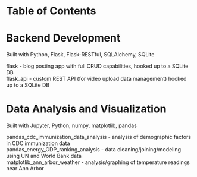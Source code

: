 # Table of Contents

# Backend Development

Built with Python, Flask, Flask-RESTful, SQLAlchemy, SQLite

flask - blog posting app with full CRUD capabilities, hooked up to a SQLite DB\
flask_api - custom REST API (for video upload data management) hooked up to a SQLite DB

# Data Analysis and Visualization

Built with Jupyter, Python, numpy, matplotlib, pandas

pandas_cdc_immunization_data_analysis - analysis of demographic factors in CDC immunization data\
pandas_energy_GDP_ranking_analysis - data cleaning/joining/modeling using UN and World Bank data\
matplotlib_ann_arbor_weather - analysis/graphing of temperature readings near Ann Arbor
